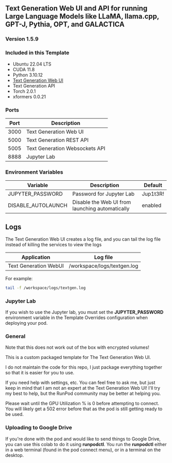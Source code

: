 ## Text Generation Web UI and API for running Large Language Models like LLaMA, llama.cpp, GPT-J, Pythia, OPT, and GALACTICA

### Version 1.5.9

### Included in this Template

* Ubuntu 22.04 LTS
* CUDA 11.8
* Python 3.10.12
* [Text Generation Web UI](
  https://github.com/oobabooga/text-generation-webui)
* Text Generation API
* Torch 2.0.1
* xformers 0.0.21

### Ports

| Port | Description                    |
|------|--------------------------------|
| 3000 | Text Generation Web UI         |
| 5000 | Text Generation REST API       |
| 5005 | Text Generation Websockets API |
| 8888 | Jupyter Lab                    |

### Environment Variables

| Variable           | Description                                     | Default  |
|--------------------|-------------------------------------------------|----------|
| JUPYTER_PASSWORD   | Password for Jupyter Lab                        | Jup1t3R! |
| DISABLE_AUTOLAUNCH | Disable the Web UI from launching automatically | enabled  |

## Logs

The Text Generation Web UI creates a log file, and you can tail the log file
instead of killing the services to view the logs

| Application           | Log file                    |
|-----------------------|-----------------------------|
| Text Generation WebUI | /workspace/logs/textgen.log |

For example:

```bash
tail -f /workspace/logs/textgen.log
```

### Jupyter Lab

If you wish to use the Jupyter lab, you must set
the **JUPYTER_PASSWORD** environment variable in the
Template Overrides configuration when deploying
your pod.

### General

Note that this does not work out of the box with
encrypted volumes!

This is a custom packaged template for The Text
Generation Web UI.

I do not maintain the code for this repo,
I just package everything together so that it is
easier for you to use.

If you need help with settings, etc. You can feel free
to ask me, but just keep in mind that I am not an expert
at the Text Generation Web UI! I'll try my best to help, but the
RunPod community may be better at helping you.

Please wait until the GPU Utilization % is 0 before
attempting to connect. You will likely get a 502 error
before that as the pod is still getting ready to be used.

### Uploading to Google Drive

If you're done with the pod and would like to send
things to Google Drive, you can use this colab to do it
using **runpodctl**. You run the **runpodctl** either in
a web terminal (found in the pod connect menu), or
in a terminal on the desktop.
